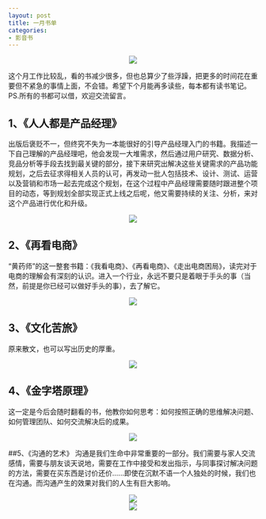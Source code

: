 ```yaml
---
layout: post
title: 一月书单
categories:
- 影音书
---
```

<CENTER><IMG SRC="http://i12.tietuku.com/770b9704b8f182ed.png"></CENTER>

这个月工作比较乱，看的书减少很多，但也总算少了些浮躁，把更多的时间花在重要但不紧急的事情上面，不会错。希望下个月能再多读些，每本都有读书笔记。PS.所有的书都可以借，欢迎交流留言。

## 1、《人人都是产品经理》

出版后褒贬不一，但终究不失为一本能很好的引导产品经理入门的书籍。我描述一下自己理解的产品经理吧，他会发现一大堆需求，然后通过用户研究、数据分析、竞品分析等手段去找到最关键的部分，接下来研究出解决这些关键需求的产品功能规划，之后去征求得相关人员的认可，再发动一批人包括技术、设计、测试、运营以及营销和市场一起去完成这个规划，在这个过程中产品经理需要随时跟进整个项目的动态，等到规划全部实现正式上线之后呢，他又需要持续的关注、分析，来对这个产品进行优化和升级。

<CENTER><IMG SRC="http://i12.tietuku.com/04ff81ab491dea81.png"></CENTER>

## 2、《再看电商》

“黄药师”的这一整套书籍：《我看电商》、《再看电商》、《走出电商困局》，读完对于电商的理解会有深刻的认识。进入一个行业，永远不要只是着眼于手头的事（当然，前提是你已经可以做好手头的事），去了解它。

<CENTER><IMG SRC="http://i12.tietuku.com/fb90f1c651bd1b02.png"></CENTER>

## 3、《文化苦旅》
原来散文，也可以写出历史的厚重。

<CENTER><IMG SRC="http://i12.tietuku.com/bd1705a446e18c32.png"></CENTER>

## 4、《金字塔原理》
这一定是今后会随时翻看的书，他教你如何思考：如何按照正确的思维解决问题、如何管理团队、如何交流解决后的成果。

<CENTER><IMG SRC="http://i12.tietuku.com/aac2f25d32820d11.png"></CENTER>

##5、《沟通的艺术》
沟通是我们生命中非常重要的一部分。我们需要与家人交流感情，需要与朋友谈天说地，需要在工作中接受和发出指示，与同事探讨解决问题的方法，需要在买东西是讨价还价......即使在沉默不语一个人独处的时候，我们也在沟通。而沟通产生的效果对我们的人生有巨大影响。

<CENTER><IMG SRC="http://i12.tietuku.com/4e8b6fc3ef228222.png"></CENTER>

<center><img src="http://i.imgur.com/v85NzKV.jpg"></center>